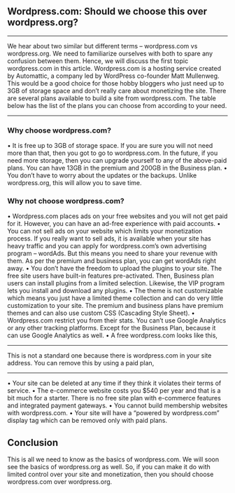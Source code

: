 ## Wordpress.com: Should we choose this over wordpress.org?
***


We hear about two similar but different terms – wordpress.com vs wordpress.org. We need to familiarize ourselves with both to spare any confusion between them. Hence, we will discuss the first topic wordpress.com in this article. 
Wordpress.com is a hosting service created by Automattic, a company led by WordPress co-founder Matt Mullenweg. This would be a good choice for those hobby bloggers who just need up to 3GB of storage space and don’t really care about monetizing the site. 
There are several plans available to build a site from wordpress.com. The table below has the list of the plans you can choose from according to your need.

***

### Why choose wordpress.com?

•	It is free up to 3GB of storage space. If you are sure you will not need more than that, then you got to go to wordpress.com. In the future, if you need more storage, then you can upgrade yourself to any of the above-paid plans. You can have 13GB in the premium and 200GB in the Business plan. 
•	You don’t have to worry about the updates or the backups. Unlike wordpress.org, this will allow you to save time. 


### Why not choose wordpress.com?

•	Wordpress.com places ads on your free websites and you will not get paid for it. However, you can have an ad-free experience with paid accounts. 
•	You can not sell ads on your website which limits your monetization process. If you really want to sell ads, it is available when your site has heavy traffic and you can apply for wordpress.com’s own advertising program – wordAds. But this means you need to share your revenue with them. As per the premium and business plan, you can get wordAds right away. 
•	You don’t have the freedom to upload the plugins to your site. The free site users have built-in features pre-activated. Then, Business plan users can install plugins from a limited selection.  Likewise, the VIP program lets you install and download any plugins. 
•	The theme is not customizable which means you just have a limited theme collection and can do very little customization to your site. The premium and business plans have premium themes and can also use custom CSS (Cascading Style Sheet). 
•	Wordpress.com restrict you from their stats. You can’t use Google Analytics or any other tracking platforms. Except for the Business Plan, because it can use Google Analytics as well. 
•	A free wordpress.com looks like this,

***

This is not a standard one because there is wordpress.com in your site address. 
You can remove this by using a paid plan, 

***

•	Your site can be deleted at any time if they think it violates their terms of service. 
•	The e-commerce website costs you $540 per year and that is a bit much for a starter. There is no free site plan with e-commerce features and integrated payment gateways. 
•	You cannot build membership websites with wordpress.com. 
•	Your site will have a “powered by wordpress.com” display tag which can be removed only with paid plans. 


## Conclusion 

This is all we need to know as the basics of wordpress.com. We will soon see the basics of wordpress.org as well. So, if you can make it do with limited control over your site and monetization, then you should choose wordpress.com over wordpress.org. 